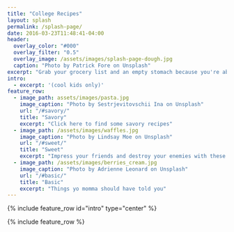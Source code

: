 ```yaml
---
title: "College Recipes"
layout: splash
permalink: /splash-page/
date: 2016-03-23T11:48:41-04:00
header:
  overlay_color: "#000"
  overlay_filter: "0.5"
  overlay_image: /assets/images/splash-page-dough.jpg
  caption: "Photo by Patrick Fore on Unsplash"
excerpt: "Grab your grocery list and an empty stomach because you're about to explore something cooler than the top 10 bread varieties or which pasta garnish you are"
intro: 
  - excerpt: '(cool kids only)'
feature_row:
  - image_path: assets/images/pasta.jpg
    image_caption: "Photo by Sestrjevitovschii Ina on Unsplash"
    url: "/#savory/"
    title: "Savory"
    excerpt: "Click here to find some savory recipes"
  - image_path: /assets/images/waffles.jpg
    image_caption: "Photo by Lindsay Moe on Unsplash"
    url: "/#sweet/"
    title: "Sweet"
    excerpt: "Impress your friends and destroy your enemies with these sweet units"
  - image_path: /assets/images/berries_cream.jpg
    image_caption: "Photo by Adrienne Leonard on Unsplash"
    url: "/#basic/"
    title: "Basic"
    excerpt: "Things yo momma should have told you"
---
```


{% include feature_row id="intro" type="center" %}

{% include feature_row %}

